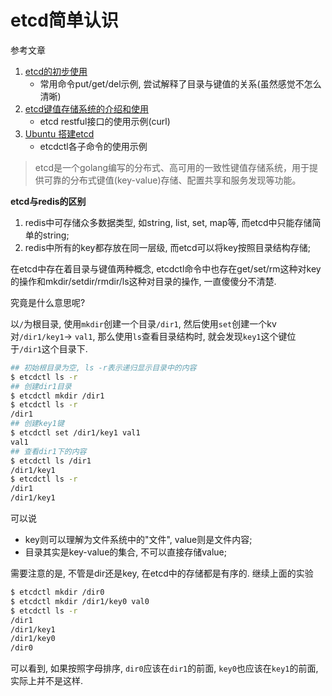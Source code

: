 # etcd简单认识

参考文章

1. [etcd的初步使用](https://www.jianshu.com/p/b788c3271846)
    - 常用命令put/get/del示例, 尝试解释了目录与键值的关系(虽然感觉不怎么清晰)
2. [etcd键值存储系统的介绍和使用](https://blog.csdn.net/u010424605/article/details/44592533)
    - etcd restful接口的使用示例(curl)
3. [Ubuntu 搭建etcd](https://www.cnblogs.com/xiao987334176/articles/9942195.html)
    - etcdctl各子命令的使用示例

> etcd是一个golang编写的分布式、高可用的一致性键值存储系统，用于提供可靠的分布式键值(key-value)存储、配置共享和服务发现等功能。

**etcd与redis的区别**

1. redis中可存储众多数据类型, 如string, list, set, map等, 而etcd中只能存储简单的string;
2. redis中所有的key都存放在同一层级, 而etcd可以将key按照目录结构存储;

在etcd中存在着目录与键值两种概念, etcdctl命令中也存在get/set/rm这种对key的操作和mkdir/setdir/rmdir/ls这种对目录的操作, 一直傻傻分不清楚.

究竟是什么意思呢?

以`/`为根目录, 使用`mkdir`创建一个目录`/dir1`, 然后使用`set`创建一个kv对`/dir1/key1`-> `val1`, 那么使用`ls`查看目录结构时, 就会发现`key1`这个键位于`/dir1`这个目录下.

```bash
## 初始根目录为空, ls -r表示递归显示目录中的内容
$ etcdctl ls -r 
## 创建dir1目录
$ etcdctl mkdir /dir1
$ etcdctl ls -r
/dir1
## 创建key1键
$ etcdctl set /dir1/key1 val1
val1
## 查看dir1下的内容
$ etcdctl ls /dir1
/dir1/key1
$ etcdctl ls -r
/dir1
/dir1/key1
```

可以说

- key则可以理解为文件系统中的"文件", value则是文件内容;
- 目录其实是key-value的集合, 不可以直接存储value;

需要注意的是, 不管是dir还是key, 在etcd中的存储都是有序的. 继续上面的实验

```bash
$ etcdctl mkdir /dir0
$ etcdctl mkdir /dir1/key0 val0
$ etcdctl ls -r
/dir1
/dir1/key1
/dir1/key0
/dir0
```

可以看到, 如果按照字母排序, `dir0`应该在`dir1`的前面, `key0`也应该在`key1`的前面, 实际上并不是这样.

